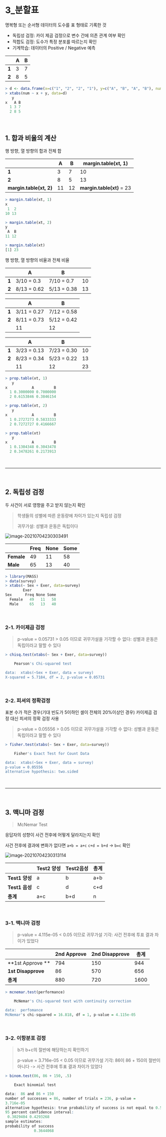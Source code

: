 # 3_분할표

명복형 또는 순서형 데이터의 도수를 표 형태로 기록한 것

- 독립성 검정: 카이 제곱 검정으로 변수 간에 의존 관계 여부 확인
- 적합도 검정: 도수가 특정 분포를 따르는지 확인
- 기계학습: 데이터의 Positive / Negative 예측

|       | A    | B    |
| ----- | ---- | ---- |
| **1** | 3    | 7    |
| **2** | 8    | 5    |

```r
> d <- data.frame(x=c("1", "2", "2", "1"), y=c("A", "B", "A", "B"), num=c(3, 5, 8, 7))
> xtabs(num ~ x + y, data=d)
   y
x   A B
  1 3 7
  2 8 5
```

<br>

## 1. 합과 비율의 계산

행 방향, 열 방향의 합과 전체 합

|                         | A    | B    | margin.table(xt, 1)       |
| ----------------------- | ---- | ---- | ------------------------- |
| **1**                   | 3    | 7    | 10                        |
| **2**                   | 8    | 5    | 13                        |
| **margin.table(xt, 2)** | 11   | 12   | **margin.table(xt)** = 23 |

```r
> margin.table(xt, 1)
x
 1  2 
10 13 

> margin.table(xt, 2)
y
 A  B 
11 12 

> margin.table(xt)
[1] 23
```

행 방향, 열 방향의 비율과 전체 비율

|       | A           | B           |      |
| ----- | ----------- | ----------- | ---- |
| **1** | 3/10 = 0.3  | 7/10 = 0.7  | 10   |
| **2** | 8/13 = 0.62 | 5/13 = 0.38 | 13   |

|       | A           | B           |
| ----- | ----------- | ----------- |
| **1** | 3/11 = 0.27 | 7/12 = 0.58 |
| **2** | 8/11 = 0.73 | 5/12 = 0.42 |
|       | 11          | 12          |

|       | A           | B           |      |
| ----- | ----------- | ----------- | ---- |
| **1** | 3/23 = 0.13 | 7/23 = 0.30 | 10   |
| **2** | 8/23 = 0.34 | 5/23 = 0.22 | 13   |
|       | 11          | 12          | 23   |

```r
> prop.table(xt, 1)
   y
x           A         B
  1 0.3000000 0.7000000
  2 0.6153846 0.3846154

> prop.table(xt, 2)
   y
x           A         B
  1 0.2727273 0.5833333
  2 0.7272727 0.4166667

> prop.table(xt)
   y
x           A         B
  1 0.1304348 0.3043478
  2 0.3478261 0.2173913
```

<br>

---

<br>

## 2. 독립성 검정

두 사건이 서로 영향을 주고 받지 않는지 확인

> 학생들의 성별에 따른 운동량에 차이가 있는지 독립성 검정
>
> 귀무가설: 성별과 운동은 독립이다

![image-20210704230303491](3_분할표.assets/image-20210704230303491.png)

|            | Freq | None | Some |
| ---------- | ---- | ---- | ---- |
| **Female** | 49   | 11   | 58   |
| **Male**   | 65   | 13   | 40   |

```r
> library(MASS)
> data(survey)
> xtabs(~ Sex + Exer, data=survey)
        Exer
Sex      Freq None Some
  Female   49   11   58
  Male     65   13   40
```

<br>

### 2-1. 카이제곱 검정

> p-value = 0.05731 > 0.05 이므로 귀무가설을 기각할 수 없다: 성별과 운동은 독립이라고 말할 수 있다

```r
> chisq.test(xtabs(~ Sex + Exer, data=survey))

	Pearson's Chi-squared test

data:  xtabs(~Sex + Exer, data = survey)
X-squared = 5.7184, df = 2, p-value = 0.05731
```

<br>

### 2-2. 피셔의 정확검정

표본 수가 적은 경우(기대 빈도가 5이하인 셀이 전체의 20%이상인 경우) 카이제곱 검정 대신 피셔의 정확 검정 사용

> p-value = 0.05556 > 0.05 이므로 귀무가설을 기각할 수 없다: 성별과 운동은 독립이라고 말할 수 있다

```r
> fisher.test(xtabs(~ Sex + Exer, data=survey))

	Fisher's Exact Test for Count Data

data:  xtabs(~Sex + Exer, data = survey)
p-value = 0.05556
alternative hypothesis: two.sided
```

<br>

---

<br>

## 3. 맥니마 검정

> McNemar Test

응답자의 성향이 사건 전후에 어떻게 달라지는지 확인

사건 전후에 결과에 변화가 없다면 `a+b = a+c` `c+d = b+d` -> `b=c` 확인

![image-20210704230313114](3_분할표.assets/image-20210704230313114.png)

|                | Test2 양성 | Test2음성 | 총계 |
| -------------- | ---------- | --------- | ---- |
| **Test1 양성** | a          | b         | a+b  |
| **Test1 음성** | c          | d         | c+d  |
| **총계**       | a+c        | b+d       | n    |

<br>

### 3-1. 맥니마 검정

> p-value = 4.115e-05 < 0.05 이므로 귀무가설 기각: 사건 전후에 투표 결과 차이가 있었다

|                    | 2nd Approve | 2nd Disapprove | 총계 |
| ------------------ | ----------- | -------------- | ---- |
| **1st Approve  **  | 794         | 150            | 944  |
| **1st Disapprove** | 86          | 570            | 656  |
| **총계**           | 880         | 720            | 1600 |

```r
> mcnemar.test(performance)

	McNemar's Chi-squared test with continuity correction

data:  perfomance
McNemar's chi-squared = 16.818, df = 1, p-value = 4.115e-05
```

<br>

### 3-2. 이항분포 검정

> b가 b+c의 절반에 해당하는지 확인하기
>
> p-value = 3.716e-05 < 0.05 이므로 귀무가설 기각: 86이 86 + 150의 절반이 아니다 -> 사건 전후에 투표 결과 차이가 있었다

```r
> binom.test(86, 86 + 150, .5)

	Exact binomial test

data:  86 and 86 + 150
number of successes = 86, number of trials = 236, p-value =
3.716e-05
alternative hypothesis: true probability of success is not equal to 0.5
95 percent confidence interval:
 0.3029404 0.4293268
sample estimates:
probability of success 
             0.3644068 
```

